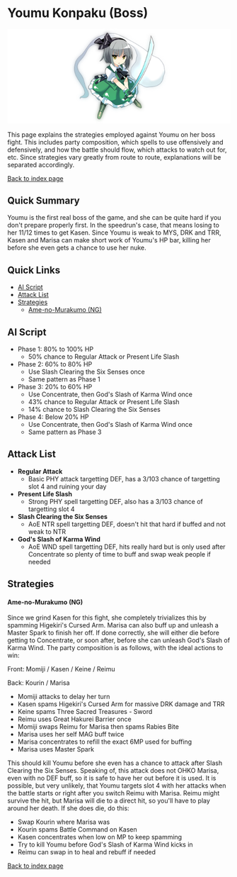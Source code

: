 # Youmu Konpaku (Boss)

![](img/youmu.png)

This page explains the strategies employed against Youmu on her boss fight. This includes party composition, which spells to use offensively and defensively, and how the battle should flow, which attacks to watch out for, etc. Since strategies vary greatly from route to route, explanations will be separated accordingly.

[Back to index page](../index.md)

## Quick Summary

Youmu is the first real boss of the game, and she can be quite hard if you don't prepare properly first. In the speedrun's case, that means losing to her 11/12 times to get Kasen. Since Youmu is weak to MYS, DRK and TRR, Kasen and Marisa can make short work of Youmu's HP bar, killing her before she even gets a chance to use her nuke.

## Quick Links
* [AI Script](#script)
* [Attack List](#attacks)
* [Strategies](#strats)
	* [Ame-no-Murakumo (NG)](#ng-murakumo)

## <a id="script"></a>AI Script

* Phase 1: 80% to 100% HP
	* 50% chance to Regular Attack or Present Life Slash
* Phase 2: 60% to 80% HP
	* Use Slash Clearing the Six Senses once
	* Same pattern as Phase 1
* Phase 3: 20% to 60% HP
	* Use Concentrate, then God's Slash of Karma Wind once
	* 43% chance to Regular Attack or Present Life Slash
	* 14% chance to Slash Clearing the Six Senses
* Phase 4: Below 20% HP
	* Use Concentrate, then God's Slash of Karma Wind once
	* Same pattern as Phase 3

## <a id="attacks"></a>Attack List

* **Regular Attack**
	* Basic PHY attack targetting DEF, has a 3/103 chance of targetting slot 4 and ruining your day
* **Present Life Slash**
	* Strong PHY spell targetting DEF, also has a 3/103 chance of targetting slot 4
* **Slash Clearing the Six Senses**
	* AoE NTR spell targetting DEF, doesn't hit that hard if buffed and not weak to NTR
* **God's Slash of Karma Wind**
	* AoE WND spell targetting DEF, hits really hard but is only used after Concentrate so plenty of time to buff and swap weak people if needed

## <a id="strats"></a>Strategies

#### <a id="ng-murakumo"></a>Ame-no-Murakumo (NG)

Since we grind Kasen for this fight, she completely trivializes this by spamming Higekiri's Cursed Arm. Marisa can also buff up and unleash a Master Spark to finish her off. If done correctly, she will either die before getting to Concentrate, or soon after, before she can unleash God's Slash of Karma Wind. The party composition is as follows, with the ideal actions to win:

Front: Momiji / Kasen / Keine / Reimu

Back: Kourin / Marisa

* Momiji attacks to delay her turn
* Kasen spams Higekiri's Cursed Arm for massive DRK damage and TRR
* Keine spams Three Sacred Treasures - Sword
* Reimu uses Great Hakurei Barrier once
* Momiji swaps Reimu for Marisa then spams Rabies Bite
* Marisa uses her self MAG buff twice
* Marisa concentrates to refill the exact 6MP used for buffing
* Marisa uses Master Spark

This should kill Youmu before she even has a chance to attack after Slash Clearing the Six Senses. Speaking of, this attack does not OHKO Marisa, even with no DEF buff, so it is safe to have her out before it is used. It is possible, but very unlikely, that Youmu targets slot 4 with her attacks when the battle starts or right after you switch Reimu with Marisa. Reimu might survive the hit, but Marisa will die to a direct hit, so you'll have to play around her death. If she does die, do this:

* Swap Kourin where Marisa was
* Kourin spams Battle Command on Kasen
* Kasen concentrates when low on MP to keep spamming
* Try to kill Youmu before God's Slash of Karma Wind kicks in
* Reimu can swap in to heal and rebuff if needed

[Back to index page](../index.md)
